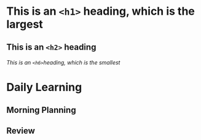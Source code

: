 # This is an `<h1>` heading, which is the largest

## This is an `<h2>` heading

###### This is an `<h6>`heading, which is the smallest
# Daily Learning
## Morning Planning

## Review

